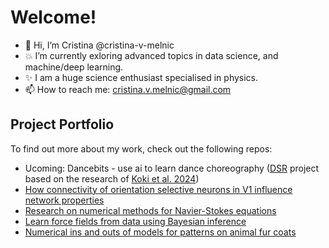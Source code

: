 # Welcome!
- 👋 Hi, I’m Cristina @cristina-v-melnic
- :boom: I’m currently exloring advanced topics in data science, and machine/deep learning.
- :sparkles: I am a huge science enthusiast specialised in physics.
- 📫 How to reach me: cristina.v.melnic@gmail.com

## Project Portfolio
To find out more about my work, check out the following repos:

- Ucoming: Dancebits - use ai to learn dance choreography ([DSR](https://datascienceretreat.com/) project based on the research of [Koki et al. 2024](https://arxiv.org/abs/2405.19727))
- [How connectivity of orientation selective neurons in V1 influence network properties](https://github.com/cristina-v-melnic/neural-orientation-tuning)
- [Research on numerical methods for Navier-Stokes equations](https://github.com/cristina-v-melnic/stokes-dg-figures)
- [Learn force fields from data using Bayesian inference](https://github.com/cristina-v-melnic/force-inference)
- [Numerical ins and outs of models for patterns on animal fur coats](https://github.com/cristina-v-melnic/pattern-formation)



<!---
cristina-v-melnic/cristina-v-melnic is a ✨ special ✨ repository because its `README.md` (this file) appears on your GitHub profile.
You can click the Preview link to take a look at your changes.
--->
